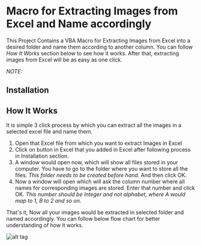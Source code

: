 # Macro for Extracting Images from Excel and Name accordingly

This Project Contains a VBA Macro for Extracting Images from Excel into a desired folder and name them according to another column. You can follow *How It Works* section below to see how it works. After that, extracting images from Excel will be as easy as one click.

*NOTE:*

## Installation



## How It Works

It is simple 3 click process by which you can extract all the images in a selected excel file and name them.

1. Open that Excel file from which you want to extract Images in Excel
2. Click on button in Excel that you added in Excel after following process in Installation section.
3. A window would open now, which will show all files stored in your computer. You have to go to the folder where you want to store all the files. *This folder needs to be created before hand.* And then click OK.
3. Now a window will open which will ask the column number where all names for corresponding images are stored. Enter that number and click OK. *This number should be Integer and not alphabet, where A would map to 1, B to 2 and so on.*

That's it, Now all your images would be extracted in selected folder and named accordingly. You can follow below flow chart for better understanding of how it works.

![alt tag](https://github.com/kautsiitd/Image_Extractor_for_Excel/blob/master/Flow-Chart.png)
